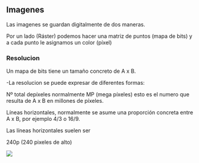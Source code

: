 ## Imagenes
Las imagenes se guardan digitalmente de dos maneras.

Por un lado (Ráster) podemos hacer una matriz de puntos (mapa de bits) y a cada punto le asignamos un color (píxel)

### Resolucion

Un mapa de bits tiene un tamaño concreto de A x B.

-La resolucion se puede expresar de diferentes formas:

  Nº total depíxeles normalmente MP (mega píxeles) esto es el numero que resulta de A x B en millones de píxeles.
  
  Líneas horizontales, normalmente se asume una proporción concreta entre A x B, por ejemplo 4/3 o 16/9.
  
  Las líneas horizontales suelen ser 
  
  240p (240 pixeles de alto)  
  

  
![](https://www.educaciontrespuntocero.com/wp-content/uploads/2019/06/homer.gif) 
